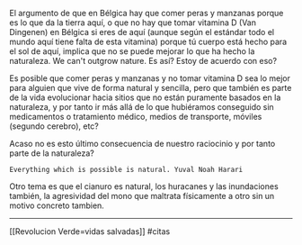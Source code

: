 El argumento de que en Bélgica hay que comer peras y manzanas porque es lo que da la tierra aquí, o que no hay que tomar vitamina D (Van Dingenen) en Bélgica si eres de aquí (aunque según el estándar todo el mundo aquí tiene falta de esta vitamina) porque tú cuerpo está hecho para el sol de aquí, implica que no se puede mejorar lo que ha hecho la naturaleza. We can't outgrow nature. Es así? Estoy de acuerdo con eso? 

Es posible que comer peras y manzanas y no tomar vitamina D sea lo mejor para alguien que vive de forma natural y sencilla, pero que también es parte de la vida evolucionar hacia sitios que no están puramente basados en la naturaleza, y por tanto ir más allá de lo que hubiéramos conseguido sin medicamentos o tratamiento médico, medios de transporte, móviles (segundo cerebro), etc?

Acaso no es esto último consecuencia de nuestro raciocinio y por tanto parte de la naturaleza?	

	Everything which is possible is natural. Yuval Noah Harari


Otro tema es que el cianuro es natural, los huracanes y las inundaciones también, la agresividad del mono que maltrata físicamente a otro sin un motivo concreto tambien.

---
[[Revolucion Verde=vidas salvadas]]
#citas 